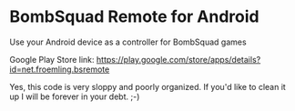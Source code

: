 # BombSquad Remote for Android

Use your Android device as a controller for BombSquad games

Google Play Store link:
https://play.google.com/store/apps/details?id=net.froemling.bsremote

Yes, this code is very sloppy and poorly organized.  If you'd like to clean it up I will be forever in your debt. ;-)
